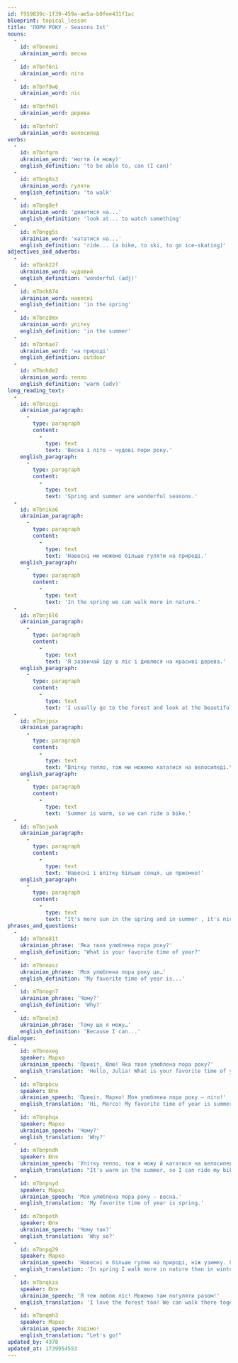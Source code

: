 ```yaml
---
id: f959839c-1f39-459a-ae5a-b0fee431f1ac
blueprint: topical_lesson
title: 'ПОРИ РОКУ - Seasons Ist'
nouns:
  -
    id: m7bneumi
    ukrainian_word: весна
  -
    id: m7bnf6ni
    ukrainian_word: літо
  -
    id: m7bnf9w6
    ukrainian_word: ліс
  -
    id: m7bnfh0l
    ukrainian_word: дерева
  -
    id: m7bnfnh7
    ukrainian_word: велосипед
verbs:
  -
    id: m7bnfqrm
    ukrainian_word: 'могти (я можу)'
    english_definition: 'to be able to, can (I can)'
  -
    id: m7bng6s3
    ukrainian_word: гуляти
    english_definition: 'to walk'
  -
    id: m7bng8ef
    ukrainian_word: 'дивитися на...'
    english_definition: 'look at... to watch something'
  -
    id: m7bngg5s
    ukrainian_word: 'кататися на...'
    english_definition: 'ride... (a bike, to ski, to go ice-skating)'
adjectives_and_adverbs:
  -
    id: m7bnh22f
    ukrainian_word: чудовий
    english_definition: 'wonderful (adj)'
  -
    id: m7bnh874
    ukrainian_word: навесні
    english_definition: 'in the spring'
  -
    id: m7bnz8mx
    ukrainian_word: улітку
    english_definition: 'in the summer'
  -
    id: m7bnhae7
    ukrainian_word: 'на природі'
    english_definition: outdoor
  -
    id: m7bnhde2
    ukrainian_word: тепло
    english_definition: 'warm (adv)'
long_reading_text:
  -
    id: m7bnicgi
    ukrainian_paragraph:
      -
        type: paragraph
        content:
          -
            type: text
            text: 'Весна і літо – чудові пори року.'
    english_paragraph:
      -
        type: paragraph
        content:
          -
            type: text
            text: 'Spring and summer are wonderful seasons.'
  -
    id: m7bnika6
    ukrainian_paragraph:
      -
        type: paragraph
        content:
          -
            type: text
            text: 'Навесні ми можемо більше гуляти на природі.'
    english_paragraph:
      -
        type: paragraph
        content:
          -
            type: text
            text: 'In the spring we can walk more in nature.'
  -
    id: m7bnj6l6
    ukrainian_paragraph:
      -
        type: paragraph
        content:
          -
            type: text
            text: 'Я зазвичай іду в ліс і дивлюся на красиві дерева.'
    english_paragraph:
      -
        type: paragraph
        content:
          -
            type: text
            text: 'I usually go to the forest and look at the beautiful trees.'
  -
    id: m7bnjpsx
    ukrainian_paragraph:
      -
        type: paragraph
        content:
          -
            type: text
            text: "Влітку тепло, тож ми можемо кататися на велосипеді.\_"
    english_paragraph:
      -
        type: paragraph
        content:
          -
            type: text
            text: 'Summer is warm, so we can ride a bike.'
  -
    id: m7bnjwxk
    ukrainian_paragraph:
      -
        type: paragraph
        content:
          -
            type: text
            text: 'Навесні і влітку більше сонця, це приємно!'
    english_paragraph:
      -
        type: paragraph
        content:
          -
            type: text
            text: "It's more sun in the spring and in summer , it's nice! "
phrases_and_questions:
  -
    id: m7bno81t
    ukrainian_phrase: 'Яка твоя улюблена пора року?'
    english_definition: 'What is your favorite time of year?'
  -
    id: m7bnoasz
    ukrainian_phrase: 'Моя улюблена пора року це…'
    english_definition: 'My favorite time of year is...'
  -
    id: m7bnogn7
    ukrainian_phrase: 'Чому?'
    english_definition: 'Why?'
  -
    id: m7bnolm3
    ukrainian_phrase: 'Тому що я можу…'
    english_definition: 'Because I can...'
dialogue:
  -
    id: m7bnoxeg
    speaker: Марко
    ukrainian_speech: 'Привіт, Юлю! Яка твоя улюблена пора року?'
    english_translation: 'Hello, Julia! What is your favorite time of year?'
  -
    id: m7bnpbcu
    speaker: Юля
    ukrainian_speech: 'Привіт, Марко! Моя улюблена пора року – літо!'
    english_translation: 'Hi, Marco! My favorite time of year is summer!'
  -
    id: m7bnphqa
    speaker: Марко
    ukrainian_speech: 'Чому?'
    english_translation: 'Why?'
  -
    id: m7bnpndh
    speaker: Юля
    ukrainian_speech: 'Улітку тепло, тож я можу й кататися на велосипеді. А яка твоя улюблена пора року?'
    english_translation: "It's warm in the summer, so I can ride my bike. What's your favorite time of year?"
  -
    id: m7bnpnyd
    speaker: Марко
    ukrainian_speech: 'Моя улюблена пора року – весна.'
    english_translation: 'My favorite time of year is spring.'
  -
    id: m7bnpoth
    speaker: Юля
    ukrainian_speech: 'Чому так?'
    english_translation: 'Why so?'
  -
    id: m7bnpq29
    speaker: Марко
    ukrainian_speech: 'Навесні я більше гуляю на природі, ніж узимку. Я йду в ліс і дивлюся на красиві дерева.'
    english_translation: 'In spring I walk more in nature than in winter. I go into the forest and look at the beautiful trees.'
  -
    id: m7bnqkza
    speaker: Юля
    ukrainian_speech: 'Я теж люблю ліс! Можемо там погуляти разом!'
    english_translation: 'I love the forest too! We can walk there together!'
  -
    id: m7bnqmh3
    speaker: Марко
    ukrainian_speech: Ходімо!
    english_translation: "Let's go!"
updated_by: 4378
updated_at: 1739954553
---
```

